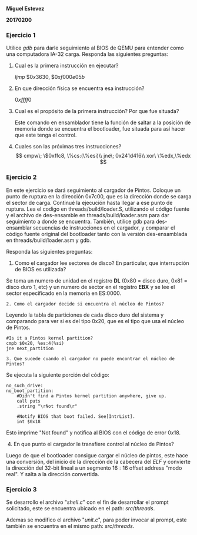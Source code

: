 **Miguel Estevez**

**20170200**



### Ejercicio 1

Utilice _gdb_ para darle seguimiento al BIOS de QEMU para entender como una computadora IA-32 carga. Responda las siguientes preguntas:

1. Cual es la primera instrucción en ejecutar?

   $ljmp\;	\$0x3630,\; \$0xf000e05b$

2. En que dirección física se encuentra esa instrucción?

   $0xffff0$

3. Cual es el propósito de la primera instrucción? Por que fue situada?

   Este comando en ensamblador tiene la función de saltar a la posición de memoria donde se encuentra el bootloader, fue situada para así hacer que este tenga el control.

4. Cuales son las próximas tres instrucciones?
   $$
   cmpw\; \$0xffc8, \%cs:(\%esi)\\
   jne\; 0x241d416\\
   xor\ \%edx,\%edx
   $$
   



### Ejercicio 2

En este ejercicio se dará seguimiento al cargador de Pintos. Coloque un punto de ruptura en la dirección 0x7c00, que es la dirección donde se carga el sector de carga. Continué la ejecución hasta llegar a ese punto de ruptura. Lea el codigo en threads/build/loader.S, utilizando el código fuente y el archivo de des-ensamble en threads/build/loader.asm para dar seguimiento a donde se encuentra. También, utilice gdb para des-ensamblar secuencias de instrucciones en el cargador, y comparar el código fuente original del bootloader tanto con la versión des-ensamblada en threads/build/loader.asm y gdb.

Responda las siguientes preguntas:

1. Como el cargador lee sectores de disco? En particular, que interrupción de BIOS es utilizada?

Se toma un numero de unidad en el registro **DL** (0x80 = disco duro, 0x81 = disco duro 1, etc) y un numero de sector en el registro **EBX** y se lee el sector especificado en la memoria en ES:0000.

	2. Como el cargador decide si encuentra el núcleo de Pintos?

Leyendo la tabla de particiones de cada disco duro del sistema y comparando para ver si es del tipo 0x20, que es el tipo que usa el núcleo de Pintos.

```assembly
#Is it a Pintos kernel partition?
cmpb $0x20, %es:4(%si)
jne next_partition
```



	3. Que sucede cuando el cargador no puede encontrar el núcleo de Pintos?

Se ejecuta la siguiente porción del código:

```asse
no_such_drive:
no_boot_partition:
	#Didn't find a Pintos kernel partition anywhere, give up.
	call puts
	.string "\rNot found\r"
	
	#Notify BIOS that boot failed. See[IntrList].
	int $0x18
```

Esto imprime "Not found" y notifica al BIOS con el código de error $0x18$.

​	4. En que punto el cargador le transfiere control al núcleo de Pintos?

Luego de que el bootloader consigue cargar el núcleo de pintos, este hace una conversión, del inicio de la dirección de la cabecera del $ELF$ y convierte la dirección del 32-bit lineal a un segmento $16:16$ offset address "modo real". Y salta a la dirección convertida.



### Ejercicio 3

Se desarrollo el archivo "$shell.c$" con el fin de desarrollar el prompt solicitado, este se encuentra  ubicado en el path: $src/threads$.

Ademas se modifico el archivo "_unit.c_", para poder invocar al prompt, este también se encuentra en el mismo path: $src/threads$.